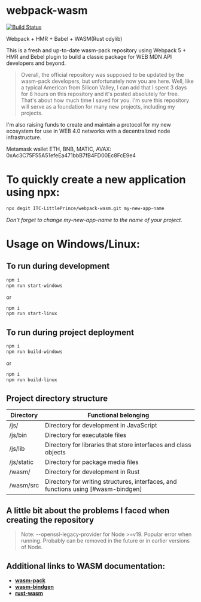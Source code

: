 # webpack-wasm
[![Build Status](https://app.travis-ci.com/ITC-LittlePrince/webpack-wasm.svg?token=5srgE5sJboWxv5H8x4XB&branch=main)](https://app.travis-ci.com/ITC-LittlePrince/webpack-wasm)


Webpack + HMR + Babel + WASM(Rust cdylib)


This is a fresh and up-to-date wasm-pack repository using Webpack 5 + HMR and Bebel plugin to build a classic package for WEB MDN API developers and beyond.



> Overall, the official repository was supposed to be updated by the wasm-pack developers, but unfortunately now you are here.
> Well, like a typical American from Silicon Valley, I can add that I spent 3 days for 8 hours on this repository and it's posted absolutely for free.
> That's about how much time I saved for you.
> I'm sure this repository will serve as a foundation for many new projects, including my projects.

I'm also raising funds to create and maintain a protocol for my new ecosystem for use in WEB 4.0 networks with a decentralized node infrastructure.


Metamask wallet ETH, BNB, MATIC, AVAX: 0xAc3C75F55A51efeEa471bbB7fB4FD00Ec8FcE9e4


# To quickly create a new application using npx:
```sh
npx degit ITC-LittlePrince/webpack-wasm.git my-new-app-name
```
*Don't forget to change my-new-app-name to the name of your project.*


# Usage on Windows/Linux:

## To run during development
```sh
npm i
npm run start-windows
```
or
```sh
npm i
npm run start-linux
```

## To run during project deployment
```sh
npm i
npm run build-windows
```
or
```sh
npm i
npm run build-linux
```

## Project directory structure
| Directory | Functional belonging |
| ------ | ------ |
| /js/ | Directory for development in JavaScript |
| /js/bin | Directory for executable files |
| /js/lib | Directory for libraries that store interfaces and class objects |
| /js/static | Directory for package media files |
| /wasm/ | Directory for development in Rust |
| /wasm/src | Directory for writing structures, interfaces, and functions using [#wasm-bindgen] |

## A little bit about the problems I faced when creating the repository

> Note: --openssl-legacy-provider for Node >=v19. Popular error when running. Probably can be removed in the future or in earlier versions of Node.


## Additional links to WASM documentation:

 - [**wasm-pack**](https://rustwasm.github.io/docs/wasm-pack/introduction.html)
 - [**wasm-bindgen**](https://rustwasm.github.io/docs/wasm-bindgen/introduction.html)
 - [**rust-wasm**](https://rustwasm.github.io/book/introduction.html)


